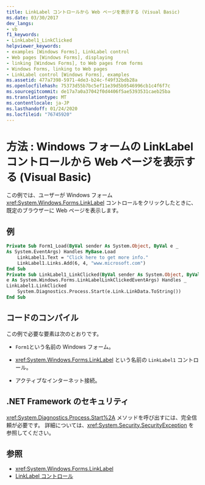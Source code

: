 ```yaml
---
title: LinkLabel コントロールから Web ページを表示する (Visual Basic)
ms.date: 03/30/2017
dev_langs:
- vb
f1_keywords:
- LinkLabel1_LinkClicked
helpviewer_keywords:
- examples [Windows Forms], LinkLabel control
- Web pages [Windows Forms], displaying
- linking [Windows Forms], to Web pages from forms
- Windows Forms, linking to Web pages
- LinkLabel control [Windows Forms], examples
ms.assetid: 477a7398-5971-4de3-b24c-f49f32bdb28a
ms.openlocfilehash: 75373d55b7bc5ef11e39d5b9546996cb1c4f6f7c
ms.sourcegitcommit: de17a7a0a37042f0d4406f5ae5393531caeb25ba
ms.translationtype: MT
ms.contentlocale: ja-JP
ms.lasthandoff: 01/24/2020
ms.locfileid: "76745920"
---
```

# <a name="how-to-display-a-web-page-from-a-windows-forms-linklabel-control-visual-basic"></a>方法 : Windows フォームの LinkLabel コントロールから Web ページを表示する (Visual Basic)
この例では、ユーザーが Windows フォーム <xref:System.Windows.Forms.LinkLabel> コントロールをクリックしたときに、既定のブラウザーに Web ページを表示します。  
  
## <a name="example"></a>例  
  
```vb  
Private Sub Form1_Load(ByVal sender As System.Object, ByVal e _  
As System.EventArgs) Handles MyBase.Load  
    LinkLabel1.Text = "Click here to get more info."  
    LinkLabel1.Links.Add(6, 4, "www.microsoft.com")  
End Sub  
Private Sub LinkLabel1_LinkClicked(ByVal sender As System.Object, ByVal _  
e As System.Windows.Forms.LinkLabelLinkClickedEventArgs) Handles _  
LinkLabel1.LinkClicked  
    System.Diagnostics.Process.Start(e.Link.LinkData.ToString())  
End Sub  
```  
  
## <a name="compiling-the-code"></a>コードのコンパイル  
 この例で必要な要素は次のとおりです。  
  
- `Form1`という名前の Windows フォーム。  
  
- <xref:System.Windows.Forms.LinkLabel> という名前の `LinkLabel1` コントロール。  
  
- アクティブなインターネット接続。  
  
## <a name="net-framework-security"></a>.NET Framework のセキュリティ  
 <xref:System.Diagnostics.Process.Start%2A> メソッドを呼び出すには、完全信頼が必要です。 詳細については、<xref:System.Security.SecurityException> を参照してください。  
  
## <a name="see-also"></a>参照

- <xref:System.Windows.Forms.LinkLabel>
- [LinkLabel コントロール](linklabel-control-windows-forms.md)
